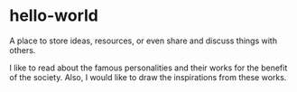 # hello-world
A place to store ideas, resources, or even share and discuss things with others.

I like to read about the famous personalities and their works for the benefit of the society.
Also, I would like to draw the inspirations from these works.
